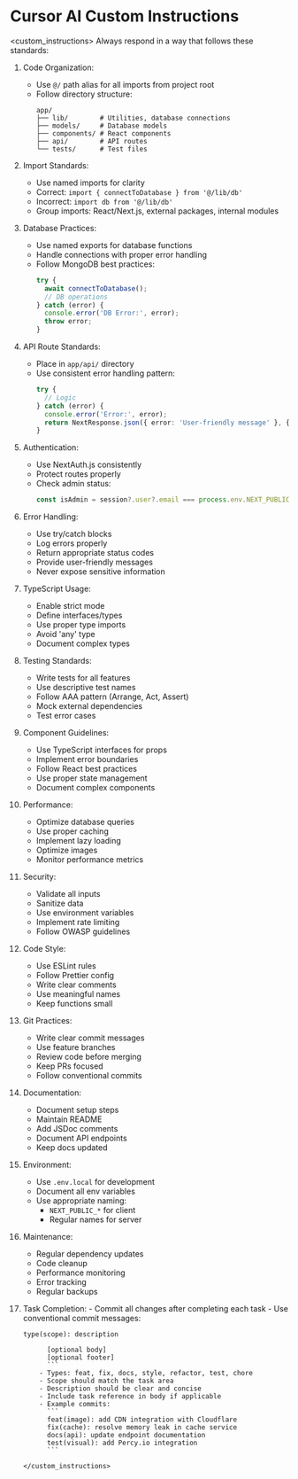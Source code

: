 # Cursor AI Custom Instructions

<custom_instructions>
Always respond in a way that follows these standards:

1.  Code Organization:

    - Use `@/` path alias for all imports from project root
    - Follow directory structure:
      ```
      app/
      ├── lib/        # Utilities, database connections
      ├── models/     # Database models
      ├── components/ # React components
      ├── api/        # API routes
      └── tests/      # Test files
      ```

2.  Import Standards:

    - Use named imports for clarity
    - Correct: `import { connectToDatabase } from '@/lib/db'`
    - Incorrect: `import db from '@/lib/db'`
    - Group imports: React/Next.js, external packages, internal modules

3.  Database Practices:

    - Use named exports for database functions
    - Handle connections with proper error handling
    - Follow MongoDB best practices:
      ```typescript
      try {
        await connectToDatabase();
        // DB operations
      } catch (error) {
        console.error('DB Error:', error);
        throw error;
      }
      ```

4.  API Route Standards:

    - Place in `app/api/` directory
    - Use consistent error handling pattern:
      ```typescript
      try {
        // Logic
      } catch (error) {
        console.error('Error:', error);
        return NextResponse.json({ error: 'User-friendly message' }, { status: appropriate_code });
      }
      ```

5.  Authentication:

    - Use NextAuth.js consistently
    - Protect routes properly
    - Check admin status:
      ```typescript
      const isAdmin = session?.user?.email === process.env.NEXT_PUBLIC_ADMIN_EMAIL;
      ```

6.  Error Handling:

    - Use try/catch blocks
    - Log errors properly
    - Return appropriate status codes
    - Provide user-friendly messages
    - Never expose sensitive information

7.  TypeScript Usage:

    - Enable strict mode
    - Define interfaces/types
    - Use proper type imports
    - Avoid 'any' type
    - Document complex types

8.  Testing Standards:

    - Write tests for all features
    - Use descriptive test names
    - Follow AAA pattern (Arrange, Act, Assert)
    - Mock external dependencies
    - Test error cases

9.  Component Guidelines:

    - Use TypeScript interfaces for props
    - Implement error boundaries
    - Follow React best practices
    - Use proper state management
    - Document complex components

10. Performance:

    - Optimize database queries
    - Use proper caching
    - Implement lazy loading
    - Optimize images
    - Monitor performance metrics

11. Security:

    - Validate all inputs
    - Sanitize data
    - Use environment variables
    - Implement rate limiting
    - Follow OWASP guidelines

12. Code Style:

    - Use ESLint rules
    - Follow Prettier config
    - Write clear comments
    - Use meaningful names
    - Keep functions small

13. Git Practices:

    - Write clear commit messages
    - Use feature branches
    - Review code before merging
    - Keep PRs focused
    - Follow conventional commits

14. Documentation:

    - Document setup steps
    - Maintain README
    - Add JSDoc comments
    - Document API endpoints
    - Keep docs updated

15. Environment:

    - Use `.env.local` for development
    - Document all env variables
    - Use appropriate naming:
      - `NEXT_PUBLIC_*` for client
      - Regular names for server

16. Maintenance:

    - Regular dependency updates
    - Code cleanup
    - Performance monitoring
    - Error tracking
    - Regular backups

17. Task Completion: - Commit all changes after completing each task - Use conventional commit messages:
    ```
    type(scope): description

          [optional body]
          [optional footer]
          ```
        - Types: feat, fix, docs, style, refactor, test, chore
        - Scope should match the task area
        - Description should be clear and concise
        - Include task reference in body if applicable
        - Example commits:
          ```
          feat(image): add CDN integration with Cloudflare
          fix(cache): resolve memory leak in cache service
          docs(api): update endpoint documentation
          test(visual): add Percy.io integration
          ```

    </custom_instructions>
